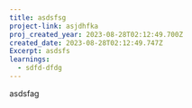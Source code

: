 ```yaml
---
title: asdsfsg
project-link: asjdhfka
proj_created_year: 2023-08-28T02:12:49.700Z
created_date: 2023-08-28T02:12:49.747Z
Excerpt: asdsfs
learnings:
  - sdfd-dfdg
---
```

asdsfag